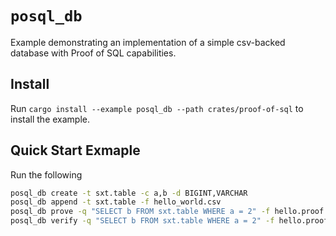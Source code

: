 # `posql_db`

Example demonstrating an implementation of a simple csv-backed database with Proof of SQL capabilities.

## Install
Run `cargo install --example posql_db --path crates/proof-of-sql` to install the example.

## Quick Start Exmaple
Run the following
```bash
posql_db create -t sxt.table -c a,b -d BIGINT,VARCHAR
posql_db append -t sxt.table -f hello_world.csv
posql_db prove -q "SELECT b FROM sxt.table WHERE a = 2" -f hello.proof
posql_db verify -q "SELECT b FROM sxt.table WHERE a = 2" -f hello.proof
```